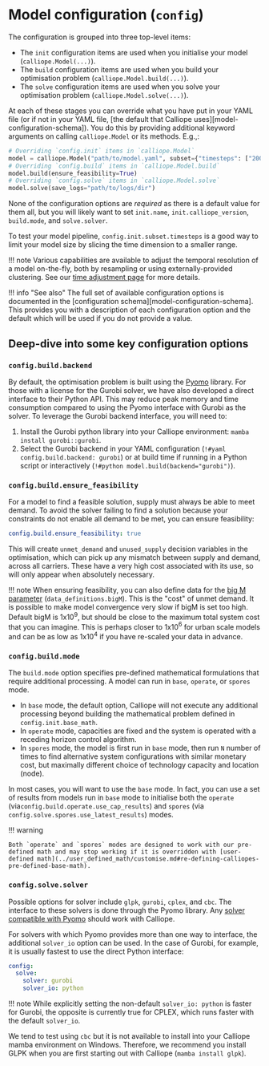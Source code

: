
# Model configuration (`config`)

The configuration is grouped into three top-level items:

* The `init` configuration items are used when you initialise your model (`calliope.Model(...)`).
* The `build` configuration items are used when you build your optimisation problem (`calliope.Model.build(...)`).
* The `solve` configuration items are used when you solve your optimisation problem (`calliope.Model.solve(...)`).

At each of these stages you can override what you have put in your YAML file (or if not in your YAML file, [the default that Calliope uses][model-configuration-schema]).
You do this by providing additional keyword arguments on calling `calliope.Model` or its methods. E.g.,:

```python
# Overriding `config.init` items in `calliope.Model`
model = calliope.Model("path/to/model.yaml", subset={"timesteps": ["2005-01", "2005-02"]})
# Overriding `config.build` items in `calliope.Model.build`
model.build(ensure_feasibility=True)
# Overriding `config.solve` items in `calliope.Model.solve`
model.solve(save_logs="path/to/logs/dir")
```

None of the configuration options are _required_ as there is a default value for them all, but you will likely want to set `init.name`, `init.calliope_version`, `build.mode`, and `solve.solver`.

To test your model pipeline, `config.init.subset.timesteps` is a good way to limit your model size by slicing the time dimension to a smaller range.

!!! note
    Various capabilities are available to adjust the temporal resolution of a model on-the-fly, both by resampling or using externally-provided clustering.
    See our [time adjustment page](../advanced/time.md) for more details.

!!! info "See also"
    The full set of available configuration options is documented in the [configuration schema][model-configuration-schema].
    This provides you with a description of each configuration option and the default which will be used if you do not provide a value.

## Deep-dive into some key configuration options

### `config.build.backend`

By default, the optimisation problem is built using the [Pyomo](https://www.pyomo.org/) library.
For those with a license for the Gurobi solver, we have also developed a direct interface to their Python API.
This may reduce peak memory and time consumption compared to using the Pyomo interface with Gurobi as the solver.
To leverage the Gurobi backend interface, you will need to:

1. Install the Gurobi python library into your Calliope environment: `mamba install gurobi::gurobi`.
1. Select the Gurobi backend in your YAML configuration (`!#yaml config.build.backend: gurobi`) or at build time if running in a Python script or interactively (`!#python model.build(backend="gurobi")`).

### `config.build.ensure_feasibility`

For a model to find a feasible solution, supply must always be able to meet demand.
To avoid the solver failing to find a solution because your constraints do not enable all demand to be met, you can ensure feasibility:

```yaml
config.build.ensure_feasibility: true
```

This will create `unmet_demand` and `unused_supply` decision variables in the optimisation, which can pick up any mismatch between supply and demand, across all carriers.
These have a very high cost associated with its use, so will only appear when absolutely necessary.

!!! note
    When ensuring feasibility, you can also define data for the [big M parameter](https://en.wikipedia.org/wiki/Big_M_method) (`data_definitions.bigM`). This is the "cost" of unmet demand.
    It is possible to make model convergence very slow if bigM is set too high.
    Default bigM is 1x10$^9$, but should be close to the maximum total system cost that you can imagine.
    This is perhaps closer to 1x10$^6$ for urban scale models and can be as low as 1x10$^4$ if you have re-scaled your data in advance.

### `config.build.mode`

The `build.mode` option specifies pre-defined mathematical formulations that require additional processing.
A model can run in `base`, `operate`, or `spores` mode.

* In `base` mode, the default option, Calliope will not execute any additional processing beyond building the mathematical problem defined in `config.init.base_math`.
* In `operate` mode, capacities are fixed and the system is operated with a receding horizon control algorithm.
* In `spores` mode, the model is first run in `base` mode, then run `N` number of times to find alternative system configurations with similar monetary cost, but maximally different choice of technology capacity and location (node).

In most cases, you will want to use the `base` mode.
In fact, you can use a set of results from models run in `base` mode to initialise both the `operate` (via`config.build.operate.use_cap_results`) and `spores` (via `config.solve.spores.use_latest_results`) modes.

!!! warning

    Both `operate` and `spores` modes are designed to work with our pre-defined math and may stop working if it is overridden with [user-defined math](../user_defined_math/customise.md#re-defining-calliopes-pre-defined-base-math).

### `config.solve.solver`

Possible options for solver include `glpk`, `gurobi`, `cplex`, and `cbc`.
The interface to these solvers is done through the Pyomo library. Any [solver compatible with Pyomo](https://pyomo.readthedocs.io/en/latest/reference/topical/appsi/appsi.solvers.html) should work with Calliope.

For solvers with which Pyomo provides more than one way to interface, the additional `solver_io` option can be used.
In the case of Gurobi, for example, it is usually fastest to use the direct Python interface:

```yaml
config:
  solve:
    solver: gurobi
    solver_io: python
```

!!! note
    While explicitly setting the non-default `solver_io: python` is faster for Gurobi, the opposite is currently true for CPLEX, which runs faster with the default `solver_io`.

We tend to test using `cbc` but it is not available to install into your Calliope mamba environment on Windows.
Therefore, we recommend you install GLPK when you are first starting out with Calliope (`mamba install glpk`).
